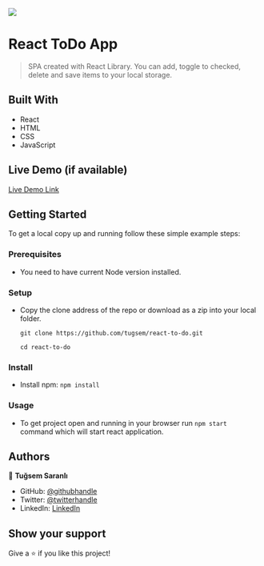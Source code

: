 ![](https://img.shields.io/badge/Microverse-blueviolet)

# React ToDo App

> SPA created with React Library. You can add, toggle to checked, delete and save items to your local storage.


## Built With

- React
- HTML
- CSS
- JavaScript

## Live Demo (if available)

[Live Demo Link](https://tugsem.github.io/react-to-do)


## Getting Started

To get a local copy up and running follow these simple example steps:

### Prerequisites

- You need to have current Node version installed.

### Setup

- Copy the clone address of the repo or download as a zip into your local folder.

  `git clone https://github.com/tugsem/react-to-do.git`

  `cd react-to-do`

### Install

- Install npm: 
 `npm install`

### Usage

- To get project open and running in your browser run `npm start` command which will start react application.


## Authors

👤 **Tuğsem Saranlı**

- GitHub: [@githubhandle](https://github.com/tugsem)
- Twitter: [@twitterhandle](https://twitter.com/TugsemSaranli)
- LinkedIn: [LinkedIn](https://www.linkedin.com/in/tuğsem-saranlı-5b2a98230/?locale=en_US)


## Show your support

Give a ⭐️ if you like this project!

